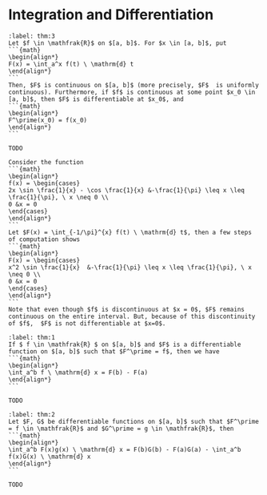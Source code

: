 # Integration and Differentiation
````{prf:theorem} 
:label: thm:3
Let $f \in \mathfrak{R}$ on $[a, b]$. For $x \in [a, b]$, put 
```{math}
\begin{align*}
F(x) = \int_a^x f(t) \ \mathrm{d} t
\end{align*}
```
Then, $F$ is continuous on $[a, b]$ (more precisely, $F$  is uniformly continuous). Furthermore, if $f$ is continuous at some point $x_0 \in [a, b]$, then $F$ is differentiable at $x_0$, and 
```{math}
\begin{align*}
F^\prime(x_0) = f(x_0)
\end{align*}
```
````
````{prf:proof}
TODO
````
````{prf:example}
Consider the function 
```{math}
\begin{align*}
f(x) = \begin{cases}
2x \sin \frac{1}{x} - \cos \frac{1}{x} &-\frac{1}{\pi} \leq x \leq \frac{1}{\pi}, \ x \neq 0 \\ 
0 &x = 0
\end{cases}
\end{align*}
```
Let $F(x) = \int_{-1/\pi}^{x} f(t) \ \mathrm{d} t$, then a few steps of computation shows 
```{math}
\begin{align*}
F(x) = \begin{cases}
x^2 \sin \frac{1}{x}  &-\frac{1}{\pi} \leq x \leq \frac{1}{\pi}, \ x \neq 0 \\ 
0 &x = 0
\end{cases}
\end{align*}
```
Note that even though $f$ is discontinuous at $x = 0$, $F$ remains continuous on the entire interval. But, because of this discontinuity of $f$,  $F$ is not differentiable at $x=0$.
````
````{prf:theorem} Fundamental Theorem of Calculus
:label: thm:1
If $ f \in \mathfrak{R} $ on $[a, b]$ and $F$ is a differentiable function on $[a, b]$ such that $F^\prime = f$, then we have
```{math}
\begin{align*}
\int_a^b f \ \mathrm{d} x = F(b) - F(a)
\end{align*}
```
````
````{prf:proof}
TODO
````
````{prf:theorem} Integration by Parts
:label: thm:2
Let $F, G$ be differentiable functions on $[a, b]$ such that $F^\prime = f \in \mathfrak{R}$ and $G^\prime = g \in \mathfrak{R}$, then 
```{math}
\begin{align*}
\int_a^b F(x)g(x) \ \mathrm{d} x = F(b)G(b) - F(a)G(a) - \int_a^b f(x)G(x) \ \mathrm{d} x
\end{align*}
```
````
````{prf:proof}
TODO
````
